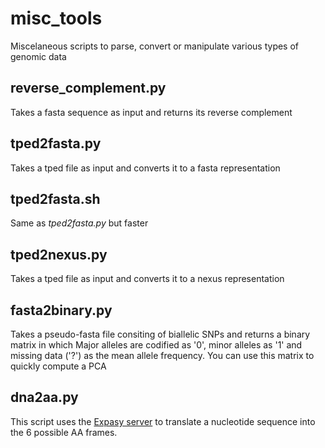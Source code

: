 # misc_tools
Miscelaneous scripts to parse, convert or manipulate various types of genomic data

## reverse_complement.py
Takes a fasta sequence as input and returns its reverse complement

## tped2fasta.py
Takes a tped file as input and converts it to a fasta representation

## tped2fasta.sh
Same as *tped2fasta.py* but faster

## tped2nexus.py
Takes a tped file as input and converts it to a nexus representation

## fasta2binary.py
Takes a pseudo-fasta file consiting of biallelic SNPs and returns a binary matrix in which Major alleles are codified as '0', minor alleles as '1' and missing data ('?') as the mean allele frequency. You can use this matrix to quickly compute a PCA

## dna2aa.py
This script uses the [Expasy server](https://web.expasy.org/translate/programmatic_access.html) to translate a nucleotide sequence into the 6 possible AA frames.  
